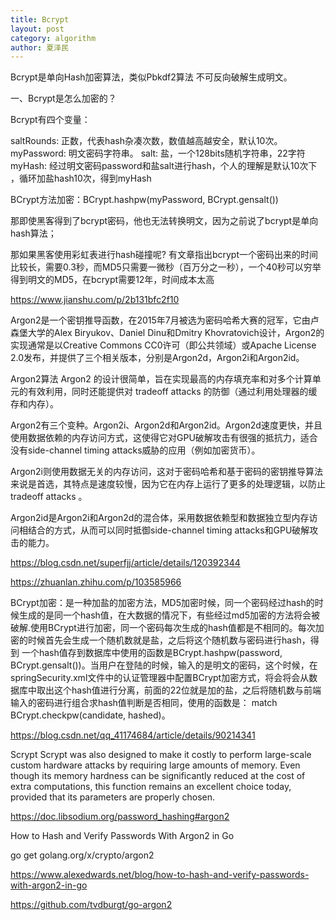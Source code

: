 ```yaml
---
title: Bcrypt
layout: post
category: algorithm
author: 夏泽民
---
```

Bcrypt是单向Hash加密算法，类似Pbkdf2算法 不可反向破解生成明文。

一、Bcrypt是怎么加密的？

Bcrypt有四个变量：

saltRounds: 正数，代表hash杂凑次数，数值越高越安全，默认10次。
myPassword: 明文密码字符串。
salt: 盐，一个128bits随机字符串，22字符
myHash: 经过明文密码password和盐salt进行hash，个人的理解是默认10次下 ，循环加盐hash10次，得到myHash
<!-- more -->
BCrypt方法加密：BCrypt.hashpw(myPassword, BCrypt.gensalt())

那即使黑客得到了bcrypt密码，他也无法转换明文，因为之前说了bcrypt是单向hash算法；

那如果黑客使用彩虹表进行hash碰撞呢?
有文章指出bcrypt一个密码出来的时间比较长，需要0.3秒，而MD5只需要一微秒（百万分之一秒），一个40秒可以穷举得到明文的MD5，在bcrypt需要12年，时间成本太高

https://www.jianshu.com/p/2b131bfc2f10

Argon2是一个密钥推导函数，在2015年7月被选为密码哈希大赛的冠军，它由卢森堡大学的Alex Biryukov、Daniel Dinu和Dmitry Khovratovich设计，Argon2的实现通常是以Creative Commons CC0许可（即公共领域）或Apache License 2.0发布，并提供了三个相关版本，分别是Argon2d，Argon2i和Argon2id。

Argon2算法
Argon2 的设计很简单，旨在实现最高的内存填充率和对多个计算单元的有效利用，同时还能提供对 tradeoff attacks 的防御（通过利用处理器的缓存和内存）。

Argon2有三个变种。Argon2i、Argon2d和Argon2id。Argon2d速度更快，并且使用数据依赖的内存访问方式，这使得它对GPU破解攻击有很强的抵抗力，适合没有side-channel timing attacks威胁的应用（例如加密货币）。

Argon2i则使用数据无关的内存访问，这对于密码哈希和基于密码的密钥推导算法来说是首选，其特点是速度较慢，因为它在内存上运行了更多的处理逻辑，以防止 tradeoff attacks 。

Argon2id是Argon2i和Argon2d的混合体，采用数据依赖型和数据独立型内存访问相结合的方式，从而可以同时抵御side-channel timing attacks和GPU破解攻击的能力。

https://blog.csdn.net/superfjj/article/details/120392344

https://zhuanlan.zhihu.com/p/103585966


BCrypt加密：是一种加盐的加密方法，MD5加密时候，同一个密码经过hash的时候生成的是同一个hash值，在大数据的情况下，有些经过md5加密的方法将会被破解.使用BCrypt进行加密，同一个密码每次生成的hash值都是不相同的。每次加密的时候首先会生成一个随机数就是盐，之后将这个随机数与密码进行hash，得到 一个hash值存到数据库中使用的函数是BCrypt.hashpw(password, BCrypt.gensalt())。当用户在登陆的时候，输入的是明文的密码，这个时候，在springSecurity.xml文件中的认证管理器中配置BCrypt加密方式，将会将会从数据库中取出这个hash值进行分离，前面的22位就是加的盐，之后将随机数与前端输入的密码进行组合求hash值判断是否相同，使用的函数是： match BCrypt.checkpw(candidate, hashed)。

https://blog.csdn.net/qq_41174684/article/details/90214341

Scrypt
Scrypt was also designed to make it costly to perform large-scale custom hardware attacks by requiring large amounts of memory.
Even though its memory hardness can be significantly reduced at the cost of extra computations, this function remains an excellent choice today, provided that its parameters are properly chosen.

https://doc.libsodium.org/password_hashing#argon2

How to Hash and Verify Passwords With Argon2 in Go

 go get golang.org/x/crypto/argon2
 
 https://www.alexedwards.net/blog/how-to-hash-and-verify-passwords-with-argon2-in-go
 
 https://github.com/tvdburgt/go-argon2
 
 